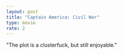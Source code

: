 ```yaml
---
layout: post
title: "Captain America: Civil War"
type: movie
rate: 2
---
```


"The plot is a clusterfuck, but still enjoyable."
